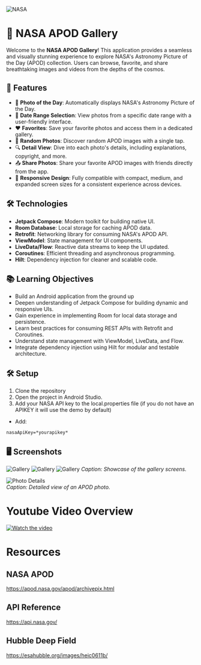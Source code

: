![NASA](assets/nasalogo.jpg) 

# 🌌 NASA APOD Gallery

Welcome to the **NASA APOD Gallery**! This application provides a seamless and visually stunning experience to explore NASA's Astronomy Picture of the Day (APOD) collection. Users can browse, favorite, and share breathtaking images and videos from the depths of the cosmos.

## 🚀 Features

- 🌠 **Photo of the Day**: Automatically displays NASA's Astronomy Picture of the Day.
- 📅 **Date Range Selection**: View photos from a specific date range with a user-friendly interface.
- ❤️ **Favorites**: Save your favorite photos and access them in a dedicated gallery.
- 🔀 **Random Photos**: Discover random APOD images with a single tap.
- 🔍 **Detail View**: Dive into each photo's details, including explanations, copyright, and more.
- 📤 **Share Photos**: Share your favorite APOD images with friends directly from the app.
- 📱 **Responsive Design**: Fully compatible with compact, medium, and expanded screen sizes for a consistent experience across devices.

## 🛠️ Technologies

- **Jetpack Compose**: Modern toolkit for building native UI.
- **Room Database**: Local storage for caching APOD data.
- **Retrofit**: Networking library for consuming NASA's APOD API.
- **ViewModel**: State management for UI components.
- **LiveData/Flow**: Reactive data streams to keep the UI updated.
- **Coroutines**: Efficient threading and asynchronous programming.
- **Hilt**: Dependency injection for cleaner and scalable code.

## 📚 Learning Objectives

- Build an Android application from the ground up
- Deepen understanding of Jetpack Compose for building dynamic and responsive UIs.
- Gain experience in implementing Room for local data storage and persistence.
- Learn best practices for consuming REST APIs with Retrofit and Coroutines.
- Understand state management with ViewModel, LiveData, and Flow.
- Integrate dependency injection using Hilt for modular and testable architecture.


## 🛠️ Setup

1. Clone the repository
2. Open the project in Android Studio.
3. Add your NASA API key to the local.properties file (if you do not have an APIKEY it will use the demo by default)
- Add:
```
nasaApiKey=*yourapikey*
```

## 🖥️ Screenshots

![Gallery](assets/Gallery_Bottom_Bar.png)  ![Gallery](assets/Gallery_Rail_Bar.png)
![Gallery](assets/Gallery_Drawer.png)
*Caption: Showcase of the gallery screens.*

![Photo Details](assets/photo_description.png)  
*Caption: Detailed view of an APOD photo.*


# Youtube Video Overview

[![Watch the video](https://img.youtube.com/vi/x_o7ymNO-Cc/0.jpg)]([https://www.youtube.com/shorts/x_o7ymNO-Cc](https://www.youtube.com/watch?v=i_NvFB_siKE))

# Resources

## NASA APOD
https://apod.nasa.gov/apod/archivepix.html

## API Reference
https://api.nasa.gov/

## Hubble Deep Field
https://esahubble.org/images/heic0611b/
